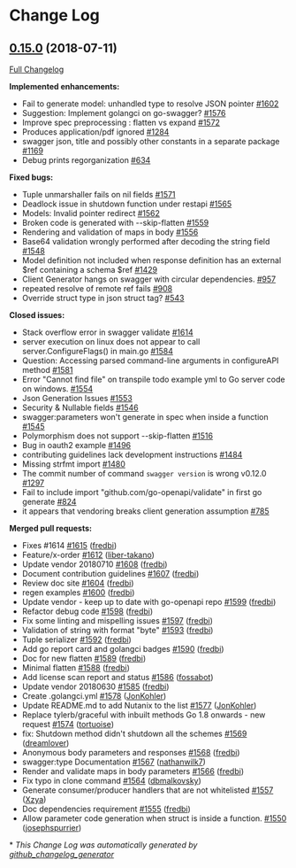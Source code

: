 # Change Log

## [0.15.0](https://github.com/cloudentity/go-swagger/tree/0.15.0) (2018-07-11)
[Full Changelog](https://github.com/cloudentity/go-swagger/compare/0.14.0...0.15.0)

**Implemented enhancements:**

- Fail to generate model: unhandled type to resolve JSON pointer [\#1602](https://github.com/cloudentity/go-swagger/issues/1602)
- Suggestion: Implement golangci on go-swagger? [\#1576](https://github.com/cloudentity/go-swagger/issues/1576)
- Improve spec preprocessing : flatten vs expand [\#1572](https://github.com/cloudentity/go-swagger/issues/1572)
- Produces application/pdf ignored [\#1284](https://github.com/cloudentity/go-swagger/issues/1284)
- swagger json, title and possibly other constants in a separate package [\#1169](https://github.com/cloudentity/go-swagger/issues/1169)
- Debug prints regorganization [\#634](https://github.com/cloudentity/go-swagger/issues/634)

**Fixed bugs:**

- Tuple unmarshaller fails on nil fields [\#1571](https://github.com/cloudentity/go-swagger/issues/1571)
- Deadlock issue in shutdown function under restapi [\#1565](https://github.com/cloudentity/go-swagger/issues/1565)
- Models: Invalid pointer redirect [\#1562](https://github.com/cloudentity/go-swagger/issues/1562)
- Broken code is generated with --skip-flatten [\#1559](https://github.com/cloudentity/go-swagger/issues/1559)
- Rendering and validation of maps in body [\#1556](https://github.com/cloudentity/go-swagger/issues/1556)
- Base64 validation wrongly performed after decoding the string field [\#1548](https://github.com/cloudentity/go-swagger/issues/1548)
- Model definition not included when response definition has an external $ref containing a schema $ref [\#1429](https://github.com/cloudentity/go-swagger/issues/1429)
- Client Generator hangs on swagger with circular dependencies. [\#957](https://github.com/cloudentity/go-swagger/issues/957)
- repeated resolve of remote ref fails [\#908](https://github.com/cloudentity/go-swagger/issues/908)
- Override struct type in json struct tag? [\#543](https://github.com/cloudentity/go-swagger/issues/543)

**Closed issues:**

- Stack overflow error in swagger validate [\#1614](https://github.com/cloudentity/go-swagger/issues/1614)
- server execution on linux does not appear to call server.ConfigureFlags\(\) in main.go [\#1584](https://github.com/cloudentity/go-swagger/issues/1584)
- Question: Accessing parsed command-line arguments in configureAPI method [\#1581](https://github.com/cloudentity/go-swagger/issues/1581)
- Error "Cannot find file" on transpile todo example yml to Go server code on windows. [\#1554](https://github.com/cloudentity/go-swagger/issues/1554)
- Json Generation Issues [\#1553](https://github.com/cloudentity/go-swagger/issues/1553)
- Security & Nullable fields [\#1546](https://github.com/cloudentity/go-swagger/issues/1546)
- swagger:parameters won't generate in spec when inside a function [\#1545](https://github.com/cloudentity/go-swagger/issues/1545)
- Polymorphism does not support --skip-flatten [\#1516](https://github.com/cloudentity/go-swagger/issues/1516)
- Bug in oauth2 example [\#1496](https://github.com/cloudentity/go-swagger/issues/1496)
- contributing guidelines lack development instructions [\#1484](https://github.com/cloudentity/go-swagger/issues/1484)
- Missing strfmt import [\#1480](https://github.com/cloudentity/go-swagger/issues/1480)
- The commit number of command `swagger version` is wrong v0.12.0 [\#1297](https://github.com/cloudentity/go-swagger/issues/1297)
- Fail to include import "github.com/go-openapi/validate" in first go generate [\#824](https://github.com/cloudentity/go-swagger/issues/824)
- it appears that vendoring breaks client generation assumption [\#785](https://github.com/cloudentity/go-swagger/issues/785)

**Merged pull requests:**

- Fixes \#1614 [\#1615](https://github.com/cloudentity/go-swagger/pull/1615) ([fredbi](https://github.com/fredbi))
- Feature/x-order [\#1612](https://github.com/cloudentity/go-swagger/pull/1612) ([liber-takano](https://github.com/liber-takano))
- Update vendor 20180710 [\#1608](https://github.com/cloudentity/go-swagger/pull/1608) ([fredbi](https://github.com/fredbi))
- Document contribution guidelines [\#1607](https://github.com/cloudentity/go-swagger/pull/1607) ([fredbi](https://github.com/fredbi))
- Review doc site [\#1604](https://github.com/cloudentity/go-swagger/pull/1604) ([fredbi](https://github.com/fredbi))
- regen examples [\#1600](https://github.com/cloudentity/go-swagger/pull/1600) ([fredbi](https://github.com/fredbi))
- Update vendor - keep up to date with go-openapi repo [\#1599](https://github.com/cloudentity/go-swagger/pull/1599) ([fredbi](https://github.com/fredbi))
- Refactor debug code [\#1598](https://github.com/cloudentity/go-swagger/pull/1598) ([fredbi](https://github.com/fredbi))
- Fix some linting and mispelling issues [\#1597](https://github.com/cloudentity/go-swagger/pull/1597) ([fredbi](https://github.com/fredbi))
- Validation of string with format "byte" [\#1593](https://github.com/cloudentity/go-swagger/pull/1593) ([fredbi](https://github.com/fredbi))
- Tuple serializer [\#1592](https://github.com/cloudentity/go-swagger/pull/1592) ([fredbi](https://github.com/fredbi))
- Add go report card and golangci badges [\#1590](https://github.com/cloudentity/go-swagger/pull/1590) ([fredbi](https://github.com/fredbi))
- Doc for new flatten [\#1589](https://github.com/cloudentity/go-swagger/pull/1589) ([fredbi](https://github.com/fredbi))
- Minimal flatten [\#1588](https://github.com/cloudentity/go-swagger/pull/1588) ([fredbi](https://github.com/fredbi))
- Add license scan report and status [\#1586](https://github.com/cloudentity/go-swagger/pull/1586) ([fossabot](https://github.com/fossabot))
- Update vendor 20180630 [\#1585](https://github.com/cloudentity/go-swagger/pull/1585) ([fredbi](https://github.com/fredbi))
- Create .golangci.yml [\#1578](https://github.com/cloudentity/go-swagger/pull/1578) ([JonKohler](https://github.com/JonKohler))
- Update README.md to add Nutanix to the list [\#1577](https://github.com/cloudentity/go-swagger/pull/1577) ([JonKohler](https://github.com/JonKohler))
- Replace tylerb/graceful with inbuilt methods Go 1.8 onwards - new request [\#1574](https://github.com/cloudentity/go-swagger/pull/1574) ([tortuoise](https://github.com/tortuoise))
- fix: Shutdown method didn't shutdown all the schemes [\#1569](https://github.com/cloudentity/go-swagger/pull/1569) ([dreamlover](https://github.com/dreamlover))
- Anonymous body parameters and responses [\#1568](https://github.com/cloudentity/go-swagger/pull/1568) ([fredbi](https://github.com/fredbi))
- swagger:type Documentation [\#1567](https://github.com/cloudentity/go-swagger/pull/1567) ([nathanwilk7](https://github.com/nathanwilk7))
- Render and validate maps in body parameters [\#1566](https://github.com/cloudentity/go-swagger/pull/1566) ([fredbi](https://github.com/fredbi))
- Fix typo in clone command [\#1564](https://github.com/cloudentity/go-swagger/pull/1564) ([dbmalkovsky](https://github.com/dbmalkovsky))
- Generate consumer/producer handlers that are not whitelisted [\#1557](https://github.com/cloudentity/go-swagger/pull/1557) ([Xzya](https://github.com/Xzya))
- Doc dependencies requirement [\#1555](https://github.com/cloudentity/go-swagger/pull/1555) ([fredbi](https://github.com/fredbi))
- Allow parameter code generation when struct is inside a function. [\#1550](https://github.com/cloudentity/go-swagger/pull/1550) ([josephspurrier](https://github.com/josephspurrier))

\* *This Change Log was automatically generated by [github_changelog_generator](https://github.com/skywinder/Github-Changelog-Generator)*
